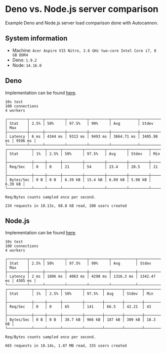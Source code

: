 # Deno vs. Node.js server comparison

Example Deno and Node.js server load comparison done with Autocannon.

## System information

 - Machine: `Acer Aspire V15 Nitro, 2.6 GHz two-core Intel Core i7, 8 GB DDR4`
 - Deno: `1.9.2`
 - Node: `14.16.0`

## Deno

Implementation can be found [here](https://github.com/mitom18/example-server-deno).

```
10s test
100 connections
4 workers

┌─────────┬──────┬─────────┬─────────┬─────────┬────────────┬────────────┬─────────┐
│ Stat    │ 2.5% │ 50%     │ 97.5%   │ 99%     │ Avg        │ Stdev      │ Max     │
├─────────┼──────┼─────────┼─────────┼─────────┼────────────┼────────────┼─────────┤
│ Latency │ 6 ms │ 4344 ms │ 9313 ms │ 9493 ms │ 3664.71 ms │ 3405.98 ms │ 9596 ms │
└─────────┴──────┴─────────┴─────────┴─────────┴────────────┴────────────┴─────────┘
┌───────────┬─────┬──────┬─────────┬─────────┬─────────┬─────────┬─────────┐
│ Stat      │ 1%  │ 2.5% │ 50%     │ 97.5%   │ Avg     │ Stdev   │ Min     │
├───────────┼─────┼──────┼─────────┼─────────┼─────────┼─────────┼─────────┤
│ Req/Sec   │ 0   │ 0    │ 21      │ 54      │ 23.4    │ 20.5    │ 21      │
├───────────┼─────┼──────┼─────────┼─────────┼─────────┼─────────┼─────────┤
│ Bytes/Sec │ 0 B │ 0 B  │ 6.39 kB │ 15.4 kB │ 6.89 kB │ 5.98 kB │ 6.39 kB │
└───────────┴─────┴──────┴─────────┴─────────┴─────────┴─────────┴─────────┘

Req/Bytes counts sampled once per second.

234 requests in 10.13s, 68.8 kB read, 100 users created
```

## Node.js

Implementation can be found [here](https://github.com/mitom18/example-server-nodejs).

```
10s test
100 connections
4 workers

┌─────────┬──────┬─────────┬─────────┬─────────┬───────────┬────────────┬─────────┐
│ Stat    │ 2.5% │ 50%     │ 97.5%   │ 99%     │ Avg       │ Stdev      │ Max     │
├─────────┼──────┼─────────┼─────────┼─────────┼───────────┼────────────┼─────────┤
│ Latency │ 2 ms │ 1896 ms │ 4063 ms │ 4298 ms │ 1316.3 ms │ 1342.47 ms │ 4305 ms │
└─────────┴──────┴─────────┴─────────┴─────────┴───────────┴────────────┴─────────┘
┌───────────┬─────┬──────┬─────────┬────────┬────────┬────────┬─────────┐
│ Stat      │ 1%  │ 2.5% │ 50%     │ 97.5%  │ Avg    │ Stdev  │ Min     │
├───────────┼─────┼──────┼─────────┼────────┼────────┼────────┼─────────┤
│ Req/Sec   │ 0   │ 0    │ 65      │ 141    │ 66.5   │ 42.21  │ 43      │
├───────────┼─────┼──────┼─────────┼────────┼────────┼────────┼─────────┤
│ Bytes/Sec │ 0 B │ 0 B  │ 38.7 kB │ 966 kB │ 187 kB │ 309 kB │ 18.3 kB │
└───────────┴─────┴──────┴─────────┴────────┴────────┴────────┴─────────┘

Req/Bytes counts sampled once per second.

665 requests in 10.14s, 1.87 MB read, 155 users created
```
